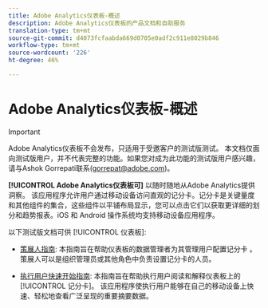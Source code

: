 ```yaml
---
title: Adobe Analytics仪表板-概述
description: Adobe Analytics仪表板的产品文档和自助服务
translation-type: tm+mt
source-git-commit: d4073fcfaabda669d0705e0adf2c911e8029b846
workflow-type: tm+mt
source-wordcount: '226'
ht-degree: 46%

---
```



# Adobe Analytics仪表板-概述

>[!IMPORTANT]
>
>Adobe Analytics仪表板不会发布，只适用于受邀客户的测试版测试。 本文档仅面向测试版用户，并不代表完整的功能。如果您对成为此功能的测试版用户感兴趣，请与Ashok Gorrepati联系(gorrepat@adobe.com)。

**[!UICONTROL Adobe Analytics仪表板可]** 以随时随地从Adobe Analytics提供洞察。 该应用程序允许用户通过移动设备访问直观的记分卡。记分卡是关键量度和其他组件的集合，这些组件以平铺布局显示，您可以点击它们以获取更详细的划分和趋势报表。iOS 和 Android 操作系统均支持移动设备应用程序。

以下测试版文档可供 [!UICONTROL 仪表板]:

* [策展人指南](https://docs.adobe.com/content/help/zh-Hans/analytics/analyze/mobapp/curator.html): 本指南旨在帮助仪表板的数据管理者为其管理用户配置记分卡 。 策展人可以是组织管理员或其他角色中负责设置记分卡的人员。

* [执行用户快速开始指南](https://docs.adobe.com/content/help/zh-Hans/analytics/analyze/mobapp/executive.html): 本指南旨在帮助执行用户阅读和解释仪表板上的 [!UICONTROL 记分卡]。 该应用程序使执行用户能够在自己的移动设备上快速、轻松地查看广泛呈现的重要摘要数据。
